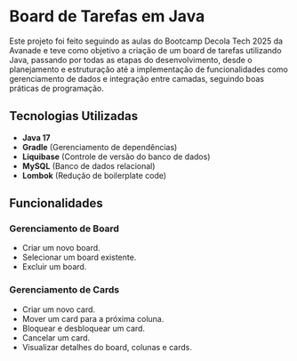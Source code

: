 # Board de Tarefas em Java

Este projeto foi feito seguindo as aulas do Bootcamp Decola Tech 2025 da Avanade e teve como objetivo a criação de um board de tarefas utilizando Java, passando por todas as etapas do desenvolvimento, desde o planejamento e estruturação até a implementação de funcionalidades como gerenciamento de dados e integração entre camadas, seguindo boas práticas de programação.

## Tecnologias Utilizadas

- **Java 17**
- **Gradle** (Gerenciamento de dependências)
- **Liquibase** (Controle de versão do banco de dados)
- **MySQL** (Banco de dados relacional)
- **Lombok** (Redução de boilerplate code)

## Funcionalidades

### Gerenciamento de Board
- Criar um novo board.
- Selecionar um board existente.
- Excluir um board.

### Gerenciamento de Cards
- Criar um novo card.
- Mover um card para a próxima coluna.
- Bloquear e desbloquear um card.
- Cancelar um card.
- Visualizar detalhes do board, colunas e cards.

